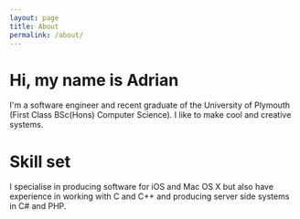 ```yaml
---
layout: page
title: About
permalink: /about/
---
```


<h1>Hi, my name is Adrian</h1>
I'm a software engineer and recent graduate of the University of Plymouth (First Class BSc(Hons) Computer Science). I like to make cool and creative systems.

<br>

<h1>Skill set</h1>
I specialise in producing software for iOS and Mac OS X but also have experience in working with C and C++ and producing server side systems in C# and PHP.